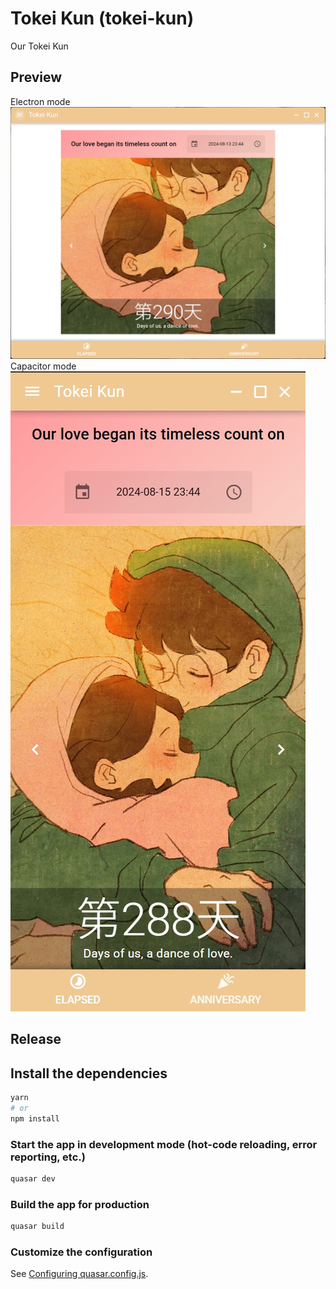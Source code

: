 # Tokei Kun (tokei-kun)

Our Tokei Kun

## Preview
Electron mode
<img src="public/images/preview/preview-electron.png" />
Capacitor mode
<img src="public/images/preview/preview-capacitor.png" />

## Release

## Install the dependencies
```bash
yarn
# or
npm install
```

### Start the app in development mode (hot-code reloading, error reporting, etc.)
```bash
quasar dev
```


### Build the app for production
```bash
quasar build
```

### Customize the configuration
See [Configuring quasar.config.js](https://v2.quasar.dev/quasar-cli-vite/quasar-config-js).

